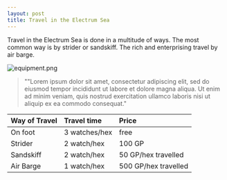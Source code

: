 ```yaml
---
layout: post
title: Travel in the Electrum Sea
---
```

Travel in the Electrum Sea is done in a multitude of ways. The most common way is by strider or sandskiff. The rich and enterprising travel by air barge.

![equipment.png]({{site.baseurl}}/images/equipment.png)


>""Lorem ipsum dolor sit amet, consectetur adipiscing elit, sed do eiusmod tempor incididunt ut labore et dolore magna aliqua. Ut enim ad minim veniam, quis nostrud exercitation ullamco laboris nisi ut aliquip ex ea commodo consequat."




| Way of Travel | Travel time | Price|
| :----------- | :----------- |:-----------|
|On foot | 3 watches/hex|free|
| Strider      |  2 watch/hex|100 GP|
| Sandskiff  | 2 watch/hex       |50 GP/hex travelled|
| Air Barge | 1 watch/hex        |500 GP/hex travelled|


